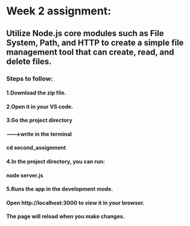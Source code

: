 # Week 2 assignment:
## **Utilize Node.js core modules such as File System, Path, and HTTP to create a simple file management tool that can create, read, and delete files.**

### Steps to follow:
#### 1.Download the zip file.

#### 2.Open it in your VS code.

#### 3.Go the project directory

#### --->write in the terminal 
#### cd second_assignment
 
 #### 4.In the project directory, you can run:
 #### node server.js

#### 5.Runs the app in the development mode.

#### Open http://localhost:3000 to view it in your browser.

#### The page will reload when you make changes.
